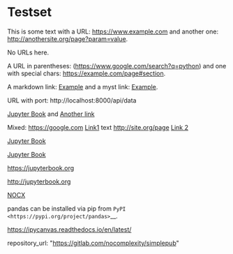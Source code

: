 # Testset

This is some text with a URL: https://www.example.com and another one: http://anothersite.org/page?param=value.

No URLs here.

A URL in parentheses: (https://www.google.com/search?q=python) and one with special chars: https://example.com/page#section.

A markdown link: [Example](https://www.example.com) and a myst link: [Example](https://www.example.com).

URL with port: http://localhost:8000/api/data

[Jupyter Book](https://jupyterbook.org "JB Homepage") and [Another link](http://anothersite.com)

Mixed: https://google.com [Link1](https://example.net) text http://site.org/page [Link 2](https://anothersite.co.uk 'Title')

[Jupyter Book](https://jupyterbook.org)

[Jupyter Book](https://jupyterbook.org "JB Homepage")

https://jupyterbook.org

http://jupyterbook.org

[NOCX](nocomplexity.com)

pandas can be installed via pip from `PyPI <https://pypi.org/project/pandas>`__.

<https://ipycanvas.readthedocs.io/en/latest/>

repository_url: "https://gitlab.com/nocomplexity/simplepub"

